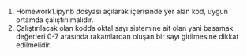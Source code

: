 
1) Homework1.ipynb dosyası açılarak içerisinde yer alan kod, uygun ortamda çalıştırılmalıdır. </br>
2) Çalıştırılacak olan kodda oktal sayı sistemine ait olan yani basamak değerleri 0-7 arasında rakamlardan oluşan bir sayı girilmesine dikkat edilmelidir.
